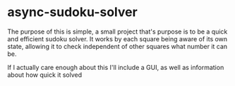 # async-sudoku-solver

The purpose of this is simple, a small project that's purpose is to be a quick and efficient sudoku solver. It works by each square being aware of its own state, allowing it to check independent of other squares what number it can be.

If I actually care enough about this I'll include a GUI, as well as information about how quick it solved
